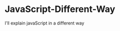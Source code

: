                                                                                                                                           
# JavaScript-Different-Way
I'll explain javaScript in a different way       
  









